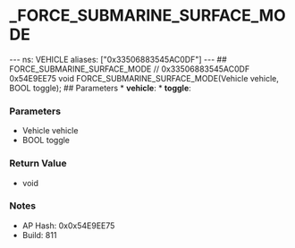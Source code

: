# _FORCE_SUBMARINE_SURFACE_MODE

--- ns: VEHICLE aliases: ["0x33506883545AC0DF"] --- ## FORCE_SUBMARINE_SURFACE_MODE  // 0x33506883545AC0DF 0x54E9EE75 void FORCE_SUBMARINE_SURFACE_MODE(Vehicle vehicle, BOOL toggle);   ## Parameters * **vehicle**: * **toggle**:

### Parameters
* Vehicle vehicle
* BOOL toggle

### Return Value
* void

### Notes
* AP Hash: 0x0x54E9EE75
* Build: 811

